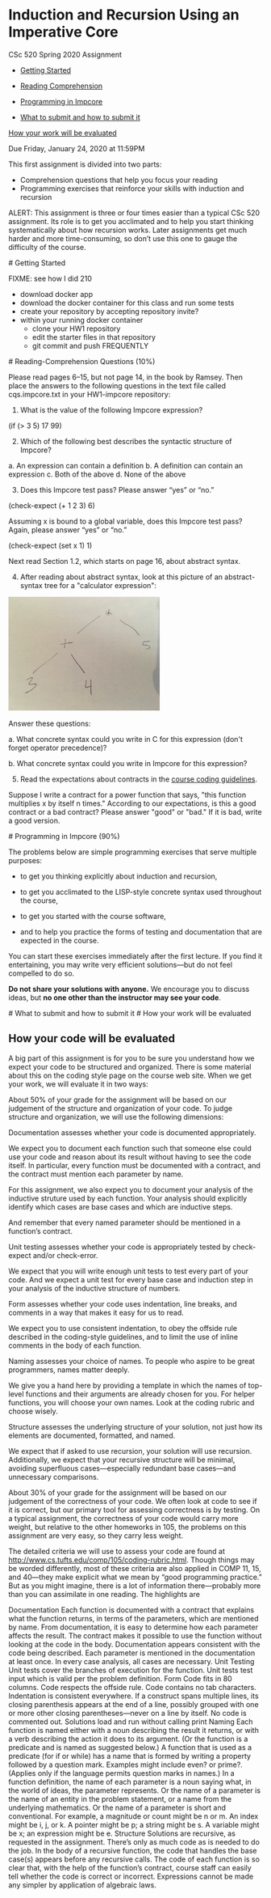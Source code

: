 # Induction and Recursion Using an Imperative Core

CSc 520 Spring 2020 Assignment

* [Getting Started](#start)

* [Reading Comprehension](#read)

* [Programming in Impcore](#impcore)

* [What to submit and how to submit it](#submit)

[How your work will be evaluated](#eval)


Due Friday, January 24, 2020 at 11:59PM

This first assignment is divided into two parts:
 * Comprehension questions that help you focus your reading
 * Programming exercises that reinforce your skills with induction and recursion

ALERT: This assignment is three or four times easier than a typical CSc 520 
assignment. Its role is to get you acclimated and to help you start thinking 
systematically about how recursion works. Later assignments get much harder and 
more time-consuming, so don’t use this one to gauge the difficulty of the 
course.

<a name="start"/>
# Getting Started

FIXME: see how I did 210

* download docker app
* download the docker container for this class and run some tests
* create your repository by accepting repository invite?
* within your running docker container
    * clone your HW1 repository
    * edit the starter files in that repository
    * git commit and push FREQUENTLY

<a name="read"/>
# Reading-Comprehension Questions (10%)

Please read pages 6–15, but not page 14, in the book by Ramsey. Then place the 
answers to the following questions in the text file called cqs.impcore.txt in 
your HW1-impcore repository:

1. What is the value of the following Impcore expression?

  (if (> 3 5) 17 99)


2. Which of the following best describes the syntactic structure of Impcore?

  a. An expression can contain a definition
  b. A definition can contain an expression
  c. Both of the above
  d. None of the above


3. Does this Impcore test pass? Please answer “yes” or “no.”

  (check-expect (+ 1 2 3) 6)

Assuming x is bound to a global variable, does this Impcore test pass? Again, 
please answer “yes” or “no.”

  (check-expect (set x 1) 1)


Next read Section 1.2, which starts on page 16, about abstract syntax.

4. After reading about abstract syntax, look at this picture of an 
   abstract-syntax tree for a "calculator expression":
  
  <img alt="Picture of an abstract-syntax tree" src="hw1-ast.JPG" width="300">


Answer these questions:

a. What concrete syntax could you write in C for this expression (don't forget 
   operator precedence)?

b. What concrete syntax could you write in Impcore for this expression?



5. Read the expectations about contracts in the 
   [course coding guidelines](FIXME).

Suppose I write a contract for a power function that says, "this function 
multiplies x by itself n times." According to our expectations, is this a good 
contract or a bad contract? Please answer "good" or "bad."  If it is bad, write 
a good version.



<a name="impcore"/>
# Programming in Impcore (90%)

The problems below are simple programming exercises that serve multiple 
purposes:
 * to get you thinking explicitly about induction and recursion,
 
 * to get you acclimated to the LISP-style concrete syntax used throughout 
   the course,
 
 * to get you started with the course software, 
 
 * and to help you practice the forms of testing and documentation that are 
   expected in the course.
   
You can start these exercises immediately after the first lecture. If you 
find it entertaining, you may write very efficient solutions—but do not 
feel compelled to do so.

**Do not share your solutions with anyone.** We encourage you to discuss ideas, 
but **no one other than the instructor may see your code**.

<a name="submit"/>
# What to submit and how to submit it


<a name="eval"/>
# How your work will be evaluated

## How your code will be evaluated
A big part of this assignment is for you to be sure you understand how we expect your code to be structured and organized. There is some material about this on the coding style page on the course web site. When we get your work, we will evaluate it in two ways:

About 50% of your grade for the assignment will be based on our judgement of the structure and organization of your code. To judge structure and organization, we will use the following dimensions:

Documentation assesses whether your code is documented appropriately.

We expect you to document each function such that someone else could use your code and reason about its result without having to see the code itself. In particular, every function must be documented with a contract, and the contract must mention each parameter by name.

For this assignment, we also expect you to document your analysis of the inductive struture used by each function. Your analysis should explicitly identify which cases are base cases and which are inductive steps.

And remember that every named parameter should be mentioned in a function’s contract.

Unit testing assesses whether your code is appropriately tested by check-expect and/or check-error.

We expect that you will write enough unit tests to test every part of your code. And we expect a unit test for every base case and induction step in your analysis of the inductive structure of numbers.

Form assesses whether your code uses indentation, line breaks, and comments in a way that makes it easy for us to read.

We expect you to use consistent indentation, to obey the offside rule described in the coding-style guidelines, and to limit the use of inline comments in the body of each function.

Naming assesses your choice of names. To people who aspire to be great programmers, names matter deeply.

We give you a hand here by providing a template in which the names of top-level functions and their arguments are already chosen for you. For helper functions, you will choose your own names. Look at the coding rubric and choose wisely.

Structure assesses the underlying structure of your solution, not just how its elements are documented, formatted, and named.

We expect that if asked to use recursion, your solution will use recursion. Additionally, we expect that your recursive structure will be minimal, avoiding superfluous cases—especially redundant base cases—and unnecessary comparisons.

About 30% of your grade for the assignment will be based on our judgement of the correctness of your code. We often look at code to see if it is correct, but our primary tool for assessing correctness is by testing. On a typical assignment, the correctness of your code would carry more weight, but relative to the other homeworks in 105, the problems on this assignment are very easy, so they carry less weight.

The detailed criteria we will use to assess your code are found at http://www.cs.tufts.edu/comp/105/coding-rubric.html. Though things may be worded differently, most of these criteria are also applied in COMP 11, 15, and 40—they make explicit what we mean by “good programming practice.” But as you might imagine, there is a lot of information there—probably more than you can assimilate in one reading. The highlights are

Documentation
Each function is documented with a contract that explains what the function returns, in terms of the parameters, which are mentioned by name. From documentation, it is easy to determine how each parameter affects the result.
The contract makes it possible to use the function without looking at the code in the body.
Documentation appears consistent with the code being described.
Each parameter is mentioned in the documentation at least once.
In every case analysis, all cases are necessary.
Unit Testing
Unit tests cover the branches of execution for the function.
Unit tests test input which is valid per the problem definition.
Form
Code fits in 80 columns.
Code respects the offside rule.
Code contains no tab characters.
Indentation is consistent everywhere.
If a construct spans multiple lines, its closing parenthesis appears at the end of a line, possibly grouped with one or more other closing parentheses—never on a line by itself.
No code is commented out.
Solutions load and run without calling print
Naming
Each function is named either with a noun describing the result it returns, or with a verb describing the action it does to its argument. (Or the function is a predicate and is named as suggested below.)
A function that is used as a predicate (for if or while) has a name that is formed by writing a property followed by a question mark. Examples might include even? or prime?. (Applies only if the language permits question marks in names.)
In a function definition, the name of each parameter is a noun saying what, in the world of ideas, the parameter represents.
Or the name of a parameter is the name of an entity in the problem statement, or a name from the underlying mathematics.
Or the name of a parameter is short and conventional. For example, a magnitude or count might be n or m. An index might be i, j, or k. A pointer might be p; a string might be s. A variable might be x; an expression might be e.
Structure
Solutions are recursive, as requested in the assignment.
There’s only as much code as is needed to do the job.
In the body of a recursive function, the code that handles the base case(s) appears before any recursive calls.
The code of each function is so clear that, with the help of the function’s contract, course staff can easily tell whether the code is correct or incorrect.
Expressions cannot be made any simpler by application of algebraic laws.
